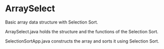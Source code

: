 # ArraySelect
Basic array data structure with Selection Sort. 

ArraySelect.java holds the structure and the functions of the Selection Sort. 

SelectionSortApp.java constructs the array and sorts it using Selection Sort.
